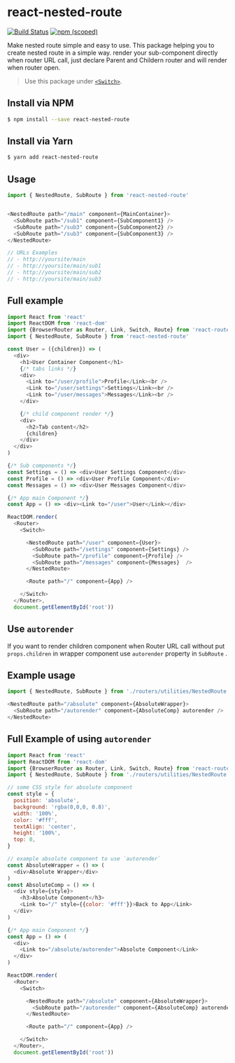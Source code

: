 # react-nested-route

[![Build Status](https://travis-ci.org/binothman/react-nested-route.svg?branch=master)](https://travis-ci.org/binothman/react-nested-route) [![npm (scoped)](https://img.shields.io/npm/v/@cycle/core.svg)](https://www.npmjs.com/package/react-nested-route)

Make nested route simple and easy to use.
This package helping you to create nested route in a simple way. render your sub-component directly when router URL call, just declare Parent and Childern router and will render when router open.

> Use this package under [`<Switch>`][df1].

## Install via NPM

```sh
$ npm install --save react-nested-route
```
## Install via Yarn

```sh
$ yarn add react-nested-route
```

## Usage
```js
import { NestedRoute, SubRoute } from 'react-nested-route'


<NestedRoute path="/main" component={MainContainer}> 
  <SubRoute path="/sub1" component={SubComponent1} /> 
  <SubRoute path="/sub3" component={SubComponent2} /> 
  <SubRoute path="/sub3" component={SubComponent3} /> 
</NestedRoute>

// URLs Examples
// - http://yoursite/main
// - http://yoursite/main/sub1
// - http://yoursite/main/sub2
// - http://yoursite/main/sub3

```


## Full example

```js
import React from 'react'
import ReactDOM from 'react-dom'
import {BrowserRouter as Router, Link, Switch, Route} from 'react-router-dom'
import { NestedRoute, SubRoute } from 'react-nested-route'

const User = ({children}) => (
  <div>
    <h1>User Container Component</h1>
    {/* tabs links */}
    <div>
      <Link to="/user/profile">Profile</Link><br />
      <Link to="/user/settings">Settings</Link><br />
      <Link to="/user/messages">Messages</Link><br />
    </div>

    {/* child component render */}
    <div>
      <h2>Tab content</h2>
      {children}
    </div>
  </div>
)

{/* Sub components */}
const Settings = () => <div>User Settings Component</div>
const Profile = () => <div>User Profile Component</div>
const Messages = () => <div>User Messages Component</div>

{/* App main Component */}
const App = () => <div><Link to="/user">User</Link></div>

ReactDOM.render(
  <Router>
    <Switch>

      <NestedRoute path="/user" component={User}>
        <SubRoute path="/settings" component={Settings} />
        <SubRoute path="/profile" component={Profile} />
        <SubRoute path="/messages" component={Messages}  />
      </NestedRoute>

      <Route path="/" component={App} />

    </Switch>
  </Router>,
  document.getElementById('root'))
```
## Use `autorender`
If you want to render children component when Router URL call without put `props.children` in wrapper component use `autorender` property in `SubRoute` .

## Example usage
```js
import { NestedRoute, SubRoute } from './routers/utilities/NestedRoute'

<NestedRoute path="/absolute" component={AbsoluteWrapper}>
  <SubRoute path="/autorender" component={AbsoluteComp} autorender />
</NestedRoute>
```
## Full Example of using `autorender`
```js
import React from 'react'
import ReactDOM from 'react-dom'
import {BrowserRouter as Router, Link, Switch, Route} from 'react-router-dom'
import { NestedRoute, SubRoute } from './routers/utilities/NestedRoute'

// some CSS style for absolute component
const style = {
  position: 'absolute',
  background: 'rgba(0,0,0, 0.8)',
  width: '100%',
  color: '#fff',
  textAlign: 'center',
  height: '100%',
  top: 0,
}

// example absolute component to use `autorender`
const AbsoluteWrapper = () => (
  <div>Absolute Wrapper</div>
)
const AbsoluteComp = () => (
  <div style={style}>
    <h3>Absolute Component</h3>
    <Link to="/" style={{color: '#fff'}}>Back to App</Link>
  </div>
)

{/* App main Component */}
const App = () => (
  <div>
    <Link to="/absolute/autorender">Absolute Component</Link>
  </div>
)

ReactDOM.render(
  <Router>
    <Switch>

      <NestedRoute path="/absolute" component={AbsoluteWrapper}>
        <SubRoute path="/autorender" component={AbsoluteComp} autorender />
      </NestedRoute>

      <Route path="/" component={App} />

    </Switch>
  </Router>,
  document.getElementById('root'))
```

  [df1]: <https://reacttraining.com/react-router/web/api/Switch>
